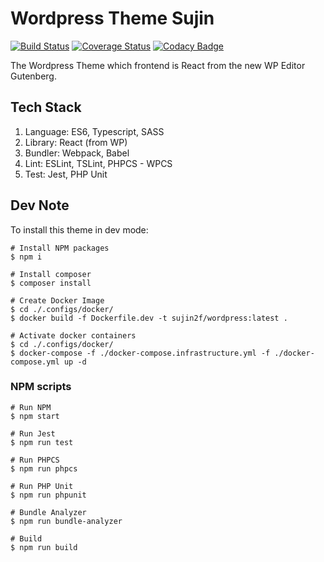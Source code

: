 # Wordpress Theme Sujin

[![Build Status](https://travis-ci.org/sujin2f/Sujin.svg)](https://travis-ci.org/sujin2f/Sujin)
[![Coverage Status](https://coveralls.io/repos/github/sujin2f/Sujin/badge.svg?branch=master)](https://coveralls.io/github/sujin2f/Sujin?branch=master)
[![Codacy Badge](https://api.codacy.com/project/badge/Grade/8f1604bf6483486697ea70b7650df0e4)](https://www.codacy.com/manual/sujin.byun/Sujin?utm_source=github.com&amp;utm_medium=referral&amp;utm_content=sujin2f/Sujin&amp;utm_campaign=Badge_Grade)

The Wordpress Theme which frontend is React from the new WP Editor Gutenberg.

## Tech Stack
1. Language: ES6, Typescript, SASS
2. Library: React (from WP)
3. Bundler: Webpack, Babel
4. Lint: ESLint, TSLint, PHPCS - WPCS
5. Test: Jest, PHP Unit

## Dev Note
To install this theme in dev mode:

```shell
# Install NPM packages
$ npm i

# Install composer
$ composer install

# Create Docker Image
$ cd ./.configs/docker/
$ docker build -f Dockerfile.dev -t sujin2f/wordpress:latest .

# Activate docker containers
$ cd ./.configs/docker/
$ docker-compose -f ./docker-compose.infrastructure.yml -f ./docker-compose.yml up -d
```

### NPM scripts
```
# Run NPM
$ npm start

# Run Jest
$ npm run test

# Run PHPCS
$ npm run phpcs

# Run PHP Unit
$ npm run phpunit

# Bundle Analyzer
$ npm run bundle-analyzer

# Build
$ npm run build
```

